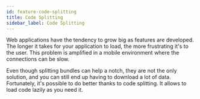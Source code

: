 ```yaml
---
id: feature-code-splitting
title: Code Splitting
sidebar_label: Code Splitting
---
```


Web applications have the tendency to grow big as features are developed. 
The longer it takes for your application to load, the more frustrating it's to the user. 
This problem is amplified in a mobile environment where the connections can be slow.

Even though splitting bundles can help a notch, they are not the only solution, 
and you can still end up having to download a lot of data. Fortunately, 
it's possible to do better thanks to code splitting. It allows to load code lazily as you need it.


<script async src="//pagead2.googlesyndication.com/pagead/js/adsbygoogle.js"></script>
<ins class="adsbygoogle"
     style="display:block"
     data-ad-client="ca-pub-7586505628408924"
     data-ad-slot="5652642939"
     data-ad-format="auto"></ins>
<script>
(adsbygoogle = window.adsbygoogle || []).push({});
</script>
